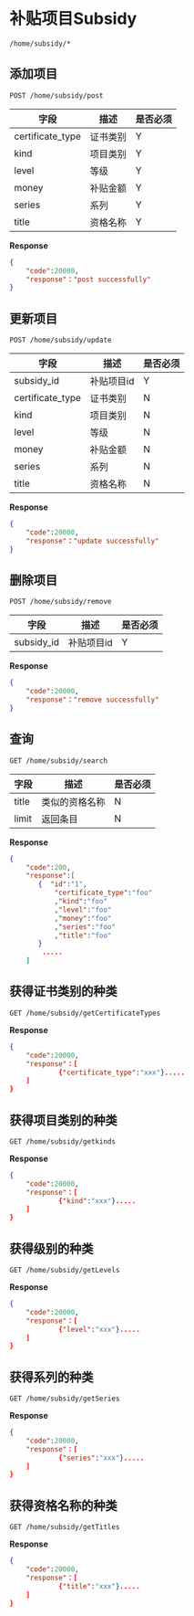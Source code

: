 补贴项目Subsidy
===
`/home/subsidy/*`

## 添加项目
`POST /home/subsidy/post` 

字段  |描述 |  是否必须 
------------ | -------------| -------------
certificate_type | 证书类别   | Y
kind | 项目类别   | Y
level | 等级   | Y
money | 补贴金额   | Y
series | 系列   | Y
title | 资格名称   | Y

**Response**  

```json
{
    "code":20000,
    "response"："post successfully"
}
```

## 更新项目
`POST /home/subsidy/update` 

字段  |描述 |  是否必须 
------------ | -------------| -------------
subsidy_id | 补贴项目id | Y
certificate_type | 证书类别   | N
kind | 项目类别   | N
level | 等级   | N
money | 补贴金额   | N
series | 系列   | N
title | 资格名称   | N

**Response**  

```json
{
    "code":20000,
    "response"："update successfully"
}
```


## 删除项目
`POST /home/subsidy/remove` 

字段  |描述 |  是否必须 
------------ | -------------| -------------
subsidy_id | 补贴项目id | Y


**Response**  

```json
{
    "code":20000,
    "response"："remove successfully"
}
```

## 查询
`GET /home/subsidy/search` 

字段  |描述 |  是否必须 
------------ | -------------| -------------
title  | 类似的资格名称 | N
limit  | 返回条目|N


**Response**  

```json
{   
    "code":200,
    "response":[     
       {  "id":"1",
           "certificate_type":"foo"
           ,"kind":"foo"
           ,"level":"foo"
           ,"money":"foo"
           ,"series":"foo"
           ,"title":"foo"
       }
        .....
    ]
```


## 获得证书类别的种类
`GET /home/subsidy/getCertificateTypes` 

**Response**  

```json
{
    "code":20000,
    "response"：[
            {"certificate_type":"xxx"}.....
    ]
}
```

## 获得项目类别的种类
`GET /home/subsidy/getkinds` 

**Response**  

```json
{
    "code":20000,
    "response"：[
            {"kind":"xxx"}.....
    ]
}
```


## 获得级别的种类
`GET /home/subsidy/getLevels` 

**Response**  

```json
{
    "code":20000,
    "response"：[
            {"level":"xxx"}.....
    ]
}
```


## 获得系列的种类
`GET /home/subsidy/getSeries` 

**Response**  

```json
{
    "code":20000,
    "response"：[
            {"series":"xxx"}.....
    ]
}
```


## 获得资格名称的种类
`GET /home/subsidy/getTitles` 

**Response**  

```json
{
    "code":20000,
    "response"：[
            {"title":"xxx"}.....
    ]
}
```

